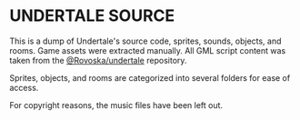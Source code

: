 # UNDERTALE SOURCE

This is a dump of Undertale's source code, sprites, sounds, objects, and rooms. Game assets were extracted manually. All GML script content was taken from the [@Rovoska/undertale](https://github.com/rovoska/undertale) repository.

Sprites, objects, and rooms are categorized into several folders for ease of access.

For copyright reasons, the music files have been left out. 
